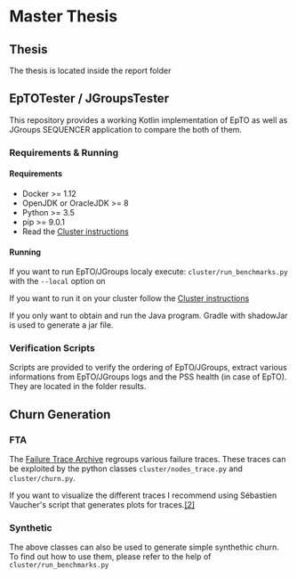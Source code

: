 # Master Thesis

## Thesis

The thesis is located inside the report folder

## EpTOTester / JGroupsTester
This repository provides a working Kotlin implementation of EpTO as well as JGroups SEQUENCER application to compare the both of them.
### Requirements & Running

#### Requirements
* Docker >= 1.12
* OpenJDK or OracleJDK >= 8
* Python >= 3.5
* pip >= 9.0.1
* Read the [Cluster instructions](https://github.com/jocelynthode/EptoTester/blob/master/projects/README.md)

#### Running
If you want to run EpTO/JGroups localy execute: `cluster/run_benchmarks.py` with the `--local` option on

If you want to run it on your cluster follow the [Cluster instructions](https://github.com/jocelynthode/EptoTester/blob/master/projects/README.md)

If you only want to obtain and run the Java program. Gradle with shadowJar is used to generate a jar file.

### Verification Scripts

Scripts are provided to verify the ordering of EpTO/JGroups, extract various informations from EpTO/JGroups logs and the PSS health (in case of EpTO). They are located in the folder results.

## Churn Generation

### FTA 
The [Failure Trace Archive](http://fta.scem.uws.edu.au) regroups various failure traces. These traces can be exploited by the python classes `cluster/nodes_trace.py` and `cluster/churn.py`.

If you want to visualize the different traces I recommend using Sébastien Vaucher's script that generates plots for traces.[[2]](https://github.com/sebyx31/ErasureBench/tree/master/projects/fta-parser)

### Synthetic 
The above classes can also be used to generate simple synthethic churn. To find out how to use them, please refer to the help of `cluster/run_benchmarks.py`
